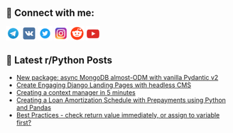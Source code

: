## 🔎 Connect with me:
[<img src="https://github.com/bullbesh/bullbesh/blob/main/images/Telegram.png" width="32" height="32" />](https://t.me/bullbesh)
[<img src="https://github.com/bullbesh/bullbesh/blob/main/images/VK.png" width="32" height="32" />](https://vk.com/bullbesh)
[<img src="https://github.com/bullbesh/bullbesh/blob/main/images/Twitter.png" width="32" height="32" />](https://twitter.com/bullbesh1)
[<img src="https://github.com/bullbesh/bullbesh/blob/main/images/Instagram.png" width="32" height="32" />](https://www.instagram.com/bullbesh)
[<img src="https://github.com/bullbesh/bullbesh/blob/main/images/Reddit.png" width="32" height="32" />](https://www.reddit.com/user/bullbesh)
[<img src="https://github.com/bullbesh/bullbesh/blob/main/images/YouTube.png" width="32" height="32" />](https://www.youtube.com/channel/UCtfjRs6uzgq5mfm8S06WTcg)

## 📕 Latest r/Python Posts
<!-- BLOG-POST-LIST:START -->
- [New package: async MongoDB almost-ODM with vanilla Pydantic v2](https://www.reddit.com/r/Python/comments/15kw6c8/new_package_async_mongodb_almostodm_with_vanilla/)
- [Create Engaging Django Landing Pages with headless CMS](https://www.reddit.com/r/Python/comments/15kv2di/create_engaging_django_landing_pages_with/)
- [Creating a context manager in 5 minutes](https://www.reddit.com/r/Python/comments/15ku6qo/creating_a_context_manager_in_5_minutes/)
- [Creating a Loan Amortization Schedule with Prepayments using Python and Pandas](https://www.reddit.com/r/Python/comments/15kt7sa/creating_a_loan_amortization_schedule_with/)
- [Best Practices - check return value immediately, or assign to variable first?](https://www.reddit.com/r/Python/comments/15kt24a/best_practices_check_return_value_immediately_or/)
<!-- BLOG-POST-LIST:END -->
